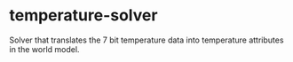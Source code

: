 temperature-solver
===================

Solver that translates the 7 bit temperature data into temperature
attributes in the world model.
